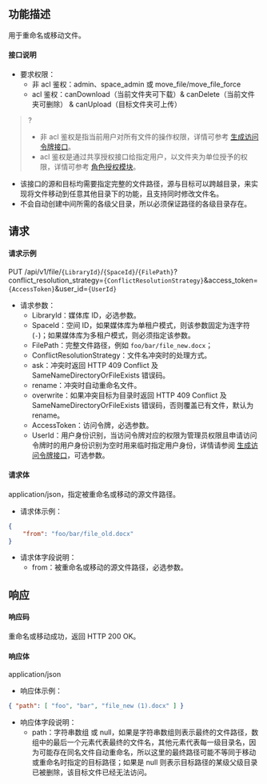 ## 功能描述

用于重命名或移动文件。

#### 接口说明

- 要求权限：
    - 非 acl 鉴权：admin、space_admin 或 move_file/move_file_force
    - acl 鉴权：canDownload（当前文件夹可下载）& canDelete（当前文件夹可删除） & canUpload（目标文件夹可上传）
>?
> - 非 acl 鉴权是指当前用户对所有文件的操作权限，详情可参考 [生成访问令牌接口](https://cloud.tencent.com/document/product/1339/71159)。
> - acl 鉴权是通过共享授权接口给指定用户，以文件夹为单位授予的权限，详情可参考 [角色授权模块](https://cloud.tencent.com/document/product/1339/71014)。
>

- 该接口的源和目标均需要指定完整的文件路径，源与目标可以跨越目录，来实现将文件移动到任意其他目录下的功能，且支持同时修改文件名。
- 不会自动创建中间所需的各级父目录，所以必须保证路径的各级目录存在。

## 请求

#### 请求示例  

PUT /api/v1/file/`{LibraryId}`/`{SpaceId}`/`{FilePath}`?conflict_resolution_strategy=`{ConflictResolutionStrategy}`&access_token=`{AccessToken}`&user_id=`{UserId}`
- 请求参数：
    - LibraryId：媒体库 ID，必选参数。
    - SpaceId：空间 ID，如果媒体库为单租户模式，则该参数固定为连字符(`-`)；如果媒体库为多租户模式，则必须指定该参数。
    - FilePath：完整文件路径，例如 `foo/bar/file_new.docx`；
    - ConflictResolutionStrategy：文件名冲突时的处理方式。
	 - ask：冲突时返回 HTTP 409 Conflict 及 SameNameDirectoryOrFileExists 错误码。
	 - rename：冲突时自动重命名文件。
	 - overwrite：如果冲突目标为目录时返回 HTTP 409 Conflict 及 SameNameDirectoryOrFileExists 错误码，否则覆盖已有文件，默认为 rename。
    - AccessToken：访问令牌，必选参数。
    - UserId：用户身份识别，当访问令牌对应的权限为管理员权限且申请访问令牌时的用户身份识别为空时用来临时指定用户身份，详情请参阅 [生成访问令牌接口](https://cloud.tencent.com/document/product/1339/71159)，可选参数。

#### 请求体

application/json，指定被重命名或移动的源文件路径。

- 请求体示例：
```json
{
    "from": "foo/bar/file_old.docx"
}
```
- 请求体字段说明：
    - from：被重命名或移动的源文件路径，必选参数。

## 响应

#### 响应码

重命名或移动成功，返回 HTTP 200 OK。

#### 响应体

application/json

- 响应体示例：

```json
{ "path": [ "foo", "bar", "file_new (1).docx" ] }
```

- 响应体字段说明：
    - path：字符串数组 或 null，如果是字符串数组则表示最终的文件路径，数组中的最后一个元素代表最终的文件名，其他元素代表每一级目录名，因为可能存在同名文件自动重命名，所以这里的最终路径可能不等同于移动或重命名时指定的目标路径；如果是 null 则表示目标路径的某级父级目录已被删除，该目标文件已经无法访问。


